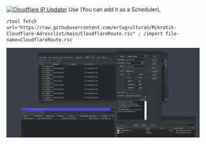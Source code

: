 [![Cloudflare IP Updater](https://github.com/ertugrulturan/Mikrotik-Cloudflare-Adresslist/actions/workflows/main.yml/badge.svg?branch=main)](https://github.com/ertugrulturan/Mikrotik-Cloudflare-Adresslist/actions/workflows/main.yml)
Use (You can add it as a Scheduler),
```
/tool fetch url="https://raw.githubusercontent.com/ertugrulturan/Mikrotik-Cloudflare-Adresslist/main/CloudflareRoute.rsc" ; /import file-name=CloudflareRoute.rsc
```
![mikrotik-cloudflare](screenshot/cloudflare-mikrotik.png)
